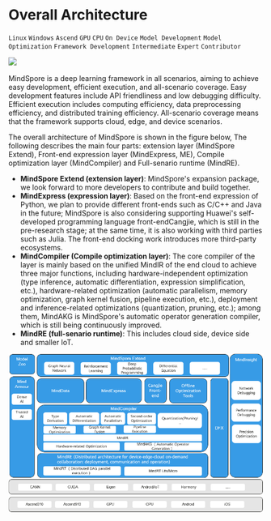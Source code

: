 # Overall Architecture

`Linux` `Windows` `Ascend` `GPU` `CPU` `On Device` `Model Development` `Model Optimization` `Framework Development` `Intermediate` `Expert` `Contributor`

<a href="https://gitee.com/mindspore/docs/blob/master/docs/note/source_en/design/mindspore/architecture.md" target="_blank"><img src="https://gitee.com/mindspore/docs/raw/master/resource/_static/logo_source.png"></a>

MindSpore is a deep learning framework in all scenarios, aiming to achieve easy development, efficient execution, and all-scenario coverage. Easy development features include API friendliness and low debugging difficulty. Efficient execution includes computing efficiency, data preprocessing efficiency, and distributed training efficiency. All-scenario coverage means that the framework supports cloud, edge, and device scenarios.

The overall architecture of MindSpore is shown in the figure below, The following describes the main four parts: extension layer (MindSpore Extend), Front-end expression layer (MindExpress, ME), Compile optimization layer (MindCompiler) and Full-senario runtime (MindRE).

- **MindSpore Extend (extension layer)**: MindSpore's expansion package, we look forward to more developers to contribute and build together.
- **MindExpress (expression layer)**: Based on the front-end expression of Python, we plan to provide different front-ends such as C/C++ and Java in the future; MindSpore is also considering supporting Huawei's self-developed programming language front-endCangjie, which is still in the pre-research stage; at the same time, it is also working with third parties such as Julia. The front-end docking work introduces more third-party ecosystems.
- **MindCompiler (Compile optimization layer)**: The core compiler of the layer is mainly based on the unified MindIR of the end cloud to achieve three major functions, including hardware-independent optimization (type inference, automatic differentiation, expression simplification, etc.), hardware-related optimization (automatic parallelism, memory optimization, graph kernel fusion, pipeline execution, etc.), deployment and inference-related optimizations (quantization, pruning, etc.); among them, MindAKG is MindSpore's automatic operator generation compiler, which is still being continuously improved.
- **MindRE (full-senario runtime)**: This includes cloud side, device side and smaller IoT.

![MindSpore](images/architecture.png)